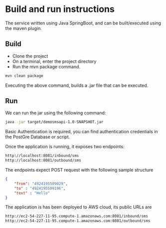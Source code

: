 # Build and run instructions

The service written using Java SpringBoot, and can be built/executed using the maven plugin.

## Build

- Clone the project
- On a terminal, enter the project directory
- Run the mvn package command.

```sh
mvn clean package
```

Executing the above command, builds a .jar file that can be executed.



## Run
We can run the jar using the following command:

```sh
java -jar target/demosmsapi-1.0-SNAPSHOT.jar
```
Basic Authentication is required, you can find authentication credentials in the PostGre Database or script.

Once the application is running, it exposes two endpoints:
```sh
http://localhost:8081/inbound/sms
http://localhost:8081/outbound/sms
```

The endpoints expect POST request with the following sample structure

```json
{
    "from": "4924195509029",
    "to" : "4924195509196",
    "text" : "Hello"
}
```

 The application is has been deployed to AWS cloud, its public URLs are 
 
 ```sh
 http://ec2-54-227-11-95.compute-1.amazonaws.com:8081/inbound/sms
 http://ec2-54-227-11-95.compute-1.amazonaws.com:8081/outbound/sms
 ``` 
